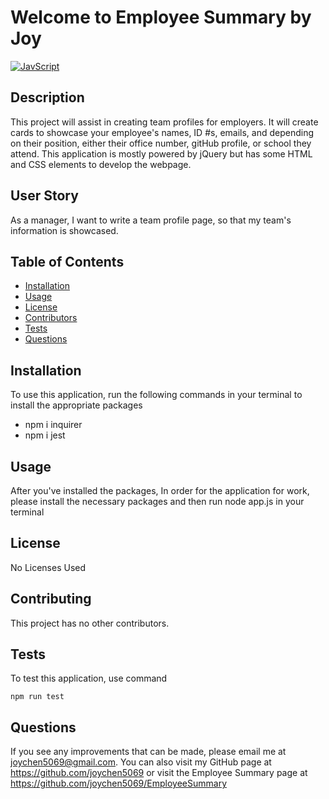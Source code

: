 # Welcome to Employee Summary by Joy

[![JavScript](https://img.shields.io/badge/Made%20With-JavaScript-blue.svg)](https://shields.io/)  
  
## Description
  
This project will assist in creating team profiles for employers. It will create cards to showcase your employee's names, ID #s, emails, and depending on their position, either their office number, gitHub profile, or school they attend. This application is mostly powered by jQuery but has some HTML and CSS elements to develop the webpage. 

## User Story

As a manager, I want to write a team profile page, so that my team's information is showcased.

  
## Table of Contents
* [Installation](#installation)
* [Usage](#usage)
* [License](#license)
* [Contributors](#contributing)
* [Tests](#tests)
* [Questions](#questions)

  
## Installation

To use this application, run the following commands in your terminal to install the appropriate packages

* npm i inquirer
* npm i jest

## Usage 

After you've installed the packages, In order for the application for work, please install the necessary packages and then run node app.js in your terminal


## License
No Licenses Used

## Contributing
This project has no other contributors.

## Tests
To test this application, use command 

    npm run test

## Questions
  
If you see any improvements that can be made, please email me at joychen5069@gmail.com. You can also visit my GitHub page at https://github.com/joychen5069 or visit the Employee Summary page at https://github.com/joychen5069/EmployeeSummary

  